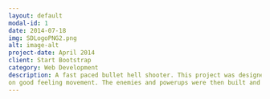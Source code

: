 ```yaml
---
layout: default
modal-id: 1
date: 2014-07-18
img: SDLogoPNG2.png
alt: image-alt
project-date: April 2014
client: Start Bootstrap
category: Web Development
description: A fast paced bullet hell shooter. This project was designed around using only the mouse and a single input with an emphasis
on good feeling movement. The enemies and powerups were then built and tuned around the movement system. https://captainripley.itch.io/spacedefector
---
```

